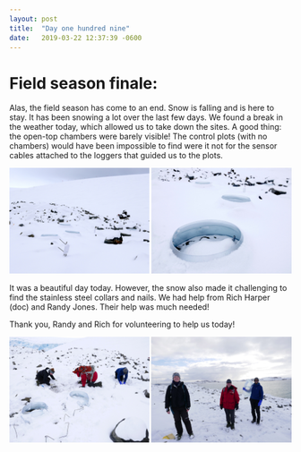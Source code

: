 ```yaml
---
layout: post
title:  "Day one hundred nine"
date:   2019-03-22 12:37:39 -0600
---
```

# Field season finale:
Alas, the field season has come to an end. Snow is falling and is here to stay. It has been snowing a lot over the last few days. We found a break in the weather today, which allowed us to take down the sites. A good thing: the open-top chambers were barely visible! The control plots (with no chambers) would have been impossible to find were it not for the sensor cables attached to the loggers that guided us to the plots. 

![Open-top chambers in the snow](/assets/blog_photos/190322/TakeDown_backyard_site1.jpg)

It was a beautiful day today. However, the snow also made it challenging to find the stainless steel collars and nails. We had help from Rich Harper (doc) and Randy Jones. Their help was much needed! 

Thank you, Randy and Rich for volunteering to help us today!

![Challenges of snow](/assets/blog_photos/190322/TakeDown_site1_struggle.jpg)